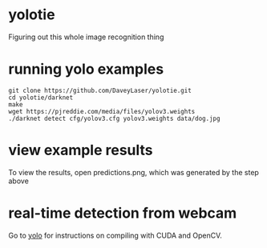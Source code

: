 # yolotie
Figuring out this whole image recognition thing


# running yolo examples

```
git clone https://github.com/DaveyLaser/yolotie.git
cd yolotie/darknet
make
wget https://pjreddie.com/media/files/yolov3.weights
./darknet detect cfg/yolov3.cfg yolov3.weights data/dog.jpg
```

# view example results
To view the results, open predictions.png, which was generated by the step above

# real-time detection from webcam
Go to [yolo](https://pjreddie.com/darknet/yolo/) for instructions on compiling with CUDA and OpenCV.
